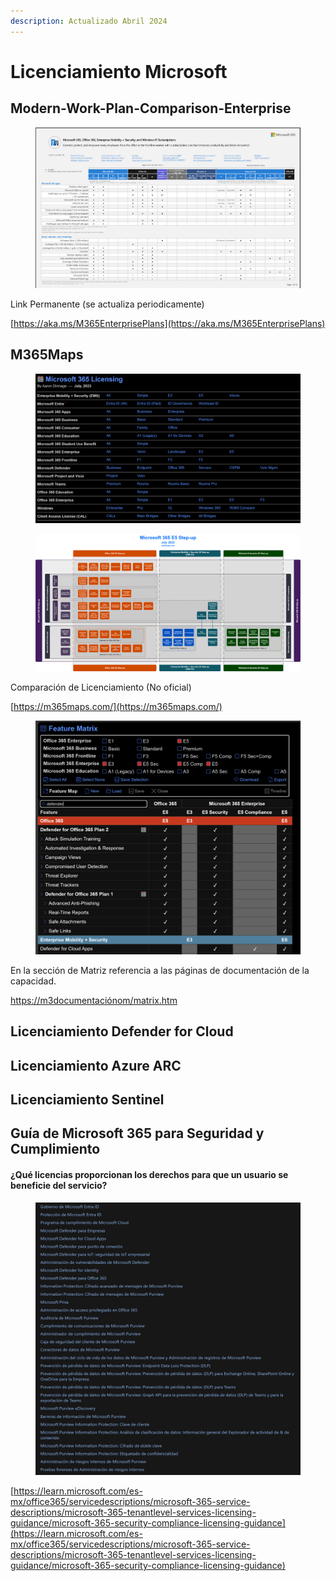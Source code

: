 ```yaml
---
description: Actualizado Abril 2024
---
```


# Licenciamiento Microsoft





## Modern-Work-Plan-Comparison-Enterprise

<figure><img src=".gitbook/assets/Modern-Work-Plan-Comparison-Enterprise.png" alt=""><figcaption></figcaption></figure>

Link Permanente (se actualiza periodicamente)&#x20;

[https://aka.ms/M365EnterprisePlans](https://aka.ms/M365EnterprisePlans)



## M365Maps

<figure><img src=".gitbook/assets/m365maps-1.png" alt=""><figcaption></figcaption></figure>

<figure><img src=".gitbook/assets/Microsoft-365-E5.png" alt=""><figcaption></figcaption></figure>



Comparación de Licenciamiento (No oficial)&#x20;

[https://m365maps.com/](https://m365maps.com/)





<figure><img src=".gitbook/assets/m365maps-2.png" alt=""><figcaption></figcaption></figure>

En la sección de Matriz referencia a las páginas de documentación de la capacidad.

[https://m3documentaciónom/matrix.htm](https://m365maps.com/matrix.htm)







## Licenciamiento Defender for Cloud





## Licenciamiento Azure ARC





## Licenciamiento Sentinel&#x20;









## Guía de Microsoft 365 para Seguridad y Cumplimiento <a href="#microsoft-365-guidance-for-security--compliance" id="microsoft-365-guidance-for-security--compliance"></a>

#### ¿Qué licencias proporcionan los derechos para que un usuario se beneficie del servicio? <a href="#which-licenses-provide-the-rights-for-a-user-to-benefit-from-the-service" id="which-licenses-provide-the-rights-for-a-user-to-benefit-from-the-service"></a>

<figure><img src=".gitbook/assets/image (1) (1) (1) (1) (1) (1) (1) (1) (1).png" alt="https://learn.microsoft.com/es-mx/office365/servicedescriptions/microsoft-365-service-descriptions/microsoft-365-tenantlevel-services-licensing-guidance/microsoft-365-security-compliance-licensing-guidance"><figcaption></figcaption></figure>

[https://learn.microsoft.com/es-mx/office365/servicedescriptions/microsoft-365-service-descriptions/microsoft-365-tenantlevel-services-licensing-guidance/microsoft-365-security-compliance-licensing-guidance](https://learn.microsoft.com/es-mx/office365/servicedescriptions/microsoft-365-service-descriptions/microsoft-365-tenantlevel-services-licensing-guidance/microsoft-365-security-compliance-licensing-guidance)



